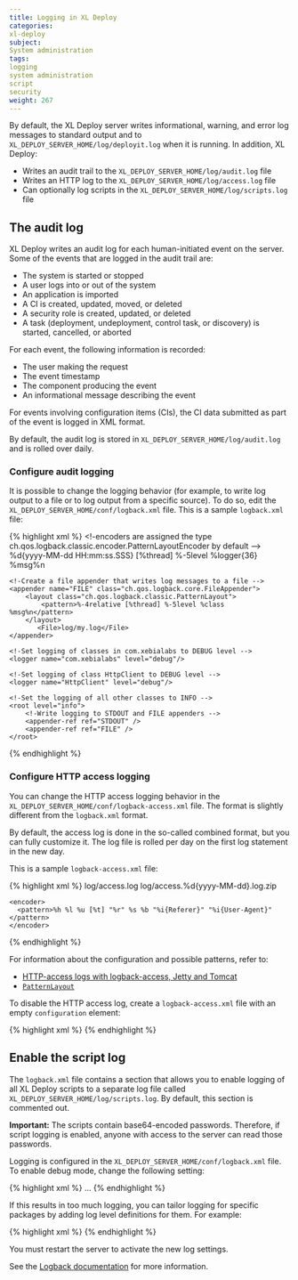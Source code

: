 ```yaml
---
title: Logging in XL Deploy
categories:
xl-deploy
subject:
System administration
tags:
logging
system administration
script
security
weight: 267
---
```


By default, the XL Deploy server writes informational, warning, and error log messages to standard output and to `XL_DEPLOY_SERVER_HOME/log/deployit.log` when it is running. In addition, XL Deploy:

* Writes an audit trail to the `XL_DEPLOY_SERVER_HOME/log/audit.log` file
* Writes an HTTP log to the `XL_DEPLOY_SERVER_HOME/log/access.log` file
* Can optionally log scripts in the `XL_DEPLOY_SERVER_HOME/log/scripts.log` file

## The audit log

XL Deploy writes an audit log for each human-initiated event on the server. Some of the events that are logged in the audit trail are:

* The system is started or stopped
* A user logs into or out of the system
* An application is imported
* A CI is created, updated, moved, or deleted
* A security role is created, updated, or deleted
* A task (deployment, undeployment, control task, or discovery) is started, cancelled, or aborted

For each event, the following information is recorded:

* The user making the request
* The event timestamp
* The component producing the event
* An informational message describing the event

For events involving configuration items (CIs), the CI data submitted as part of the event is logged in XML format.

By default, the audit log is stored in `XL_DEPLOY_SERVER_HOME/log/audit.log` and is rolled over daily.

### Configure audit logging

It is possible to change the logging behavior (for example, to write log output to a file or to log output from a specific source). To do so, edit the `XL_DEPLOY_SERVER_HOME/conf/logback.xml` file. This is a sample `logback.xml` file:

{% highlight xml %}
<configuration>
    <appender name="STDOUT" class="ch.qos.logback.core.ConsoleAppender">
        <!-encoders are assigned the type
             ch.qos.logback.classic.encoder.PatternLayoutEncoder by default -->
        <encoder>
              <pattern>
                %d{yyyy-MM-dd HH:mm:ss.SSS} [%thread] %-5level %logger{36} %msg%n
            </pattern>
        </encoder>
    </appender>

    <!-Create a file appender that writes log messages to a file -->
    <appender name="FILE" class="ch.qos.logback.core.FileAppender">
        <layout class="ch.qos.logback.classic.PatternLayout">
            <pattern>%-4relative [%thread] %-5level %class %msg%n</pattern>
        </layout>
           <File>log/my.log</File>
    </appender>

    <!-Set logging of classes in com.xebialabs to DEBUG level -->
    <logger name="com.xebialabs" level="debug"/>

    <!-Set logging of class HttpClient to DEBUG level -->
    <logger name="HttpClient" level="debug"/>

    <!-Set the logging of all other classes to INFO -->
    <root level="info">
        <!-Write logging to STDOUT and FILE appenders -->
        <appender-ref ref="STDOUT" />
        <appender-ref ref="FILE" />
    </root>

</configuration>
{% endhighlight %}

### Configure HTTP access logging

You can change the HTTP access logging behavior in the `XL_DEPLOY_SERVER_HOME/conf/logback-access.xml` file. The format is slightly different from the `logback.xml` format.

By default, the access log is done in the so-called combined format, but you can fully customize it. The log file is rolled per day on the first log statement in the new day.

This is a sample `logback-access.xml` file:

{% highlight xml %}
<configuration>
  <appender name="FILE" class="ch.qos.logback.core.rolling.RollingFileAppender">
    <file>log/access.log</file>
    <rollingPolicy class="ch.qos.logback.core.rolling.TimeBasedRollingPolicy">
      <fileNamePattern>log/access.%d{yyyy-MM-dd}.log.zip</fileNamePattern>
    </rollingPolicy>

    <encoder>
      <pattern>%h %l %u [%t] "%r" %s %b "%i{Referer}" "%i{User-Agent}"</pattern>
    </encoder>
  </appender>

  <appender-ref ref="FILE" />
</configuration>
{% endhighlight %}

For information about the configuration and possible patterns, refer to:

* [HTTP-access logs with logback-access, Jetty and Tomcat](http://logback.qos.ch/access.html)
* [`PatternLayout`](http://logback.qos.ch/manual/layouts.html#AccessPatternLayout)

To disable the HTTP access log, create a `logback-access.xml` file with an empty `configuration` element:

{% highlight xml %}
<configuration>
</configuration>
{% endhighlight %}

## Enable the script log

The `logback.xml` file contains a section that allows you to enable logging of all XL Deploy scripts to a separate log file called `XL_DEPLOY_SERVER_HOME/log/scripts.log`. By default, this section is commented out.

**Important:** The scripts contain base64-encoded passwords. Therefore, if script logging is enabled, anyone with access to the server can read those passwords.

Logging is configured in the `XL_DEPLOY_SERVER_HOME/conf/logback.xml` file. To enable debug mode, change the following setting:

{% highlight xml %}
<root level="debug">
	...
</root>
{% endhighlight %}

If this results in too much logging, you can tailor logging for specific packages by adding log level definitions for them. For example:

{% highlight xml %}
<logger name="com.xebialabs" level="info" />
{% endhighlight %}

You must restart the server to activate the new log settings.

See the [Logback documentation](http://logback.qos.ch/) for more information.
